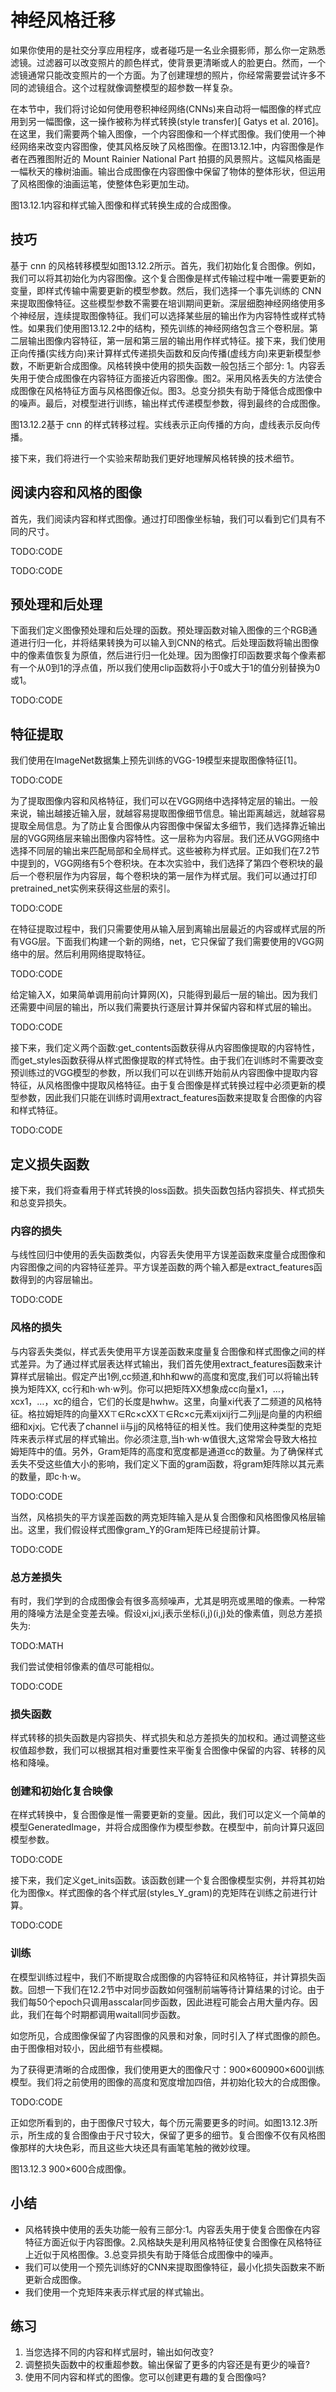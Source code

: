 

<!--
 * @version:
 * @Author:  StevenJokess https://github.com/StevenJokess
 * @Date: 2020-07-30 19:47:31
 * @LastEditors:  StevenJokess https://github.com/StevenJokess
 * @LastEditTime: 2020-07-30 20:03:37
 * @Description:MT
 * @TODO::
 * @Reference:http://preview.d2l.ai/d2l-en/master/chapter_computer-vision/neural-style.html
-->

# 神经风格迁移

如果你使用的是社交分享应用程序，或者碰巧是一名业余摄影师，那么你一定熟悉滤镜。过滤器可以改变照片的颜色样式，使背景更清晰或人的脸更白。然而，一个滤镜通常只能改变照片的一个方面。为了创建理想的照片，你经常需要尝试许多不同的滤镜组合。这个过程就像调整模型的超参数一样复杂。

在本节中，我们将讨论如何使用卷积神经网络(CNNs)来自动将一幅图像的样式应用到另一幅图像，这一操作被称为样式转换(style transfer)[ Gatys et al. 2016]。在这里，我们需要两个输入图像，一个内容图像和一个样式图像。我们使用一个神经网络来改变内容图像，使其风格反映了风格图像。在图13.12.1中，内容图像是作者在西雅图附近的 Mount Rainier National Part 拍摄的风景照片。这幅风格画是一幅秋天的橡树油画。输出合成图像在内容图像中保留了物体的整体形状，但运用了风格图像的油画运笔，使整体色彩更加生动。

图13.12.1内容和样式输入图像和样式转换生成的合成图像。

## 技巧

基于 cnn 的风格转移模型如图13.12.2所示。首先，我们初始化复合图像。例如，我们可以将其初始化为内容图像。这个复合图像是样式传输过程中唯一需要更新的变量，即样式传输中需要更新的模型参数。然后，我们选择一个事先训练的 CNN 来提取图像特征。这些模型参数不需要在培训期间更新。深层细胞神经网络使用多个神经层，连续提取图像特征。我们可以选择某些层的输出作为内容特性或样式特性。如果我们使用图13.12.2中的结构，预先训练的神经网络包含三个卷积层。第二层输出图像内容特征，第一层和第三层的输出用作样式特征。接下来，我们使用正向传播(实线方向)来计算样式传递损失函数和反向传播(虚线方向)来更新模型参数，不断更新合成图像。风格转换中使用的损失函数一般包括三个部分: 1。内容丢失用于使合成图像在内容特征方面接近内容图像。图2。采用风格丢失的方法使合成图像在风格特征方面与风格图像近似。图3。总变分损失有助于降低合成图像中的噪声。最后，对模型进行训练，输出样式传递模型参数，得到最终的合成图像。

图13.12.2基于 cnn 的样式转移过程。实线表示正向传播的方向，虚线表示反向传播。

接下来，我们将进行一个实验来帮助我们更好地理解风格转换的技术细节。

## 阅读内容和风格的图像

首先，我们阅读内容和样式图像。通过打印图像坐标轴，我们可以看到它们具有不同的尺寸。

TODO:CODE

TODO:CODE

## 预处理和后处理

下面我们定义图像预处理和后处理的函数。预处理函数对输入图像的三个RGB通道进行归一化，并将结果转换为可以输入到CNN的格式。后处理函数将输出图像中的像素值恢复为原值，然后进行归一化处理。因为图像打印函数要求每个像素都有一个从0到1的浮点值，所以我们使用clip函数将小于0或大于1的值分别替换为0或1。

TODO:CODE

## 特征提取

我们使用在ImageNet数据集上预先训练的VGG-19模型来提取图像特征[1]。

TODO:CODE

为了提取图像内容和风格特征，我们可以在VGG网络中选择特定层的输出。一般来说，输出越接近输入层，就越容易提取图像细节信息。输出距离越远，就越容易提取全局信息。为了防止复合图像从内容图像中保留太多细节，我们选择靠近输出层的VGG网络层来输出图像内容特性。这一层称为内容层。我们还从VGG网络中选择不同层的输出来匹配局部和全局样式。这些被称为样式层。正如我们在7.2节中提到的，VGG网络有5个卷积块。在本次实验中，我们选择了第四个卷积块的最后一个卷积层作为内容层，每个卷积块的第一层作为样式层。我们可以通过打印pretrained_net实例来获得这些层的索引。

TODO:CODE

在特征提取过程中，我们只需要使用从输入层到离输出层最近的内容或样式层的所有VGG层。下面我们构建一个新的网络，net，它只保留了我们需要使用的VGG网络中的层。然后利用网络提取特征。

TODO:CODE

给定输入X，如果简单调用前向计算网(X)，只能得到最后一层的输出。因为我们还需要中间层的输出，所以我们需要执行逐层计算并保留内容和样式层的输出。

TODO:CODE

接下来，我们定义两个函数:get_contents函数获得从内容图像提取的内容特性，而get_styles函数获得从样式图像提取的样式特性。由于我们在训练时不需要改变预训练过的VGG模型的参数，所以我们可以在训练开始前从内容图像中提取内容特征，从风格图像中提取风格特征。由于复合图像是样式转换过程中必须更新的模型参数，因此我们只能在训练时调用extract_features函数来提取复合图像的内容和样式特征。

TODO:CODE

## 定义损失函数

接下来，我们将查看用于样式转换的loss函数。损失函数包括内容损失、样式损失和总变异损失。

### 内容的损失

与线性回归中使用的丢失函数类似，内容丢失使用平方误差函数来度量合成图像和内容图像之间的内容特征差异。平方误差函数的两个输入都是extract_features函数得到的内容层输出。

TODO:CODE

### 风格的损失

与内容丢失类似，样式丢失使用平方误差函数来度量复合图像和样式图像之间的样式差异。为了通过样式层表达样式输出，我们首先使用extract_features函数来计算样式层输出。假定产出1例,cc频道,和hh和ww的高度和宽度,我们可以将输出转换为矩阵XX, cc行和h⋅wh⋅w列。你可以把矩阵XX想象成cc向量x1，…，xcx1，…，xc的组合，它们的长度是hwhw。这里，向量xi代表了二频道的风格特征。格拉姆矩阵的向量XX⊤∈Rc×cXX⊤∈Rc×c元素xijxij行二列jj是向量的内积细细和xjxj。它代表了channel ii与jj的风格特征的相关性。我们使用这种类型的克矩阵来表示样式层的样式输出。你必须注意,当h⋅wh⋅w值很大,这常常会导致大格拉姆矩阵中的值。另外，Gram矩阵的高度和宽度都是通道cc的数量。为了确保样式丢失不受这些值大小的影响，我们定义下面的gram函数，将gram矩阵除以其元素的数量，即c⋅h⋅w。

TODO:CODE

当然，风格损失的平方误差函数的两克矩阵输入是从复合图像和风格图像风格层输出。这里，我们假设样式图像gram_Y的Gram矩阵已经提前计算。

TODO:CODE

### 总方差损失

有时，我们学到的合成图像会有很多高频噪声，尤其是明亮或黑暗的像素。一种常用的降噪方法是全变差去噪。假设xi,jxi,j表示坐标(i,j)(i,j)处的像素值，则总方差损失为:

TODO:MATH

我们尝试使相邻像素的值尽可能相似。

TODO:CODE

### 损失函数

样式转移的损失函数是内容损失、样式损失和总方差损失的加权和。通过调整这些权值超参数，我们可以根据其相对重要性来平衡复合图像中保留的内容、转移的风格和降噪。

### 创建和初始化复合映像

在样式转换中，复合图像是惟一需要更新的变量。因此，我们可以定义一个简单的模型GeneratedImage，并将合成图像作为模型参数。在模型中，前向计算只返回模型参数。

TODO:CODE

接下来，我们定义get_inits函数。该函数创建一个复合图像模型实例，并将其初始化为图像x。样式图像的各个样式层(styles_Y_gram)的克矩阵在训练之前进行计算。

TODO:CODE

### 训练

在模型训练过程中，我们不断提取合成图像的内容特征和风格特征，并计算损失函数。回想一下我们在12.2节中对同步函数如何强制前端等待计算结果的讨论。由于我们每50个epoch只调用asscalar同步函数，因此进程可能会占用大量内存。因此，我们在每个时期都调用waitall同步函数。

如您所见，合成图像保留了内容图像的风景和对象，同时引入了样式图像的颜色。由于图像相对较小，因此细节有些模糊。

为了获得更清晰的合成图像，我们使用更大的图像尺寸：900×600900×600训练模型。我们将之前使用的图像的高度和宽度增加四倍，并初始化较大的合成图像。

TODO:CODE

正如您所看到的，由于图像尺寸较大，每个历元需要更多的时间。如图13.12.3所示，所生成的复合图像由于尺寸较大，保留了更多的细节。复合图像不仅有风格图像那样的大块色彩，而且这些大块还具有画笔笔触的微妙纹理。

图13.12.3 900×600合成图像。

## 小结

* 风格转换中使用的丢失功能一般有三部分:1。内容丢失用于使复合图像在内容特征方面近似于内容图像。2.风格缺失是利用风格特征使复合图像在风格特征上近似于风格图像。3.总变异损失有助于降低合成图像中的噪声。
* 我们可以使用一个预先训练好的CNN来提取图像特征，最小化损失函数来不断更新合成图像。
* 我们使用一个克矩阵来表示样式层的样式输出。

## 练习

1. 当您选择不同的内容和样式层时，输出如何改变?
1. 调整损失函数中的权重超参数。输出保留了更多的内容还是有更少的噪音?
1. 使用不同内容和样式的图像。您可以创建更有趣的复合图像吗?
